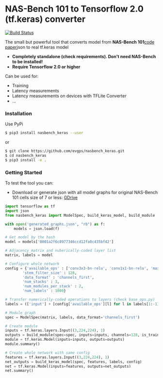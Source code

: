 # NAS-Bench 101 to Tensorflow 2.0 (tf.keras) converter
[![Build Status](https://travis-ci.org/joemccann/dillinger.svg?branch=master)](https://github.com/evgps/nasbench_keras)

The small but powerful tool that converts model from **NAS-Bench 101**[code](https://github.com/google-research/nasbench) [paper](https://arxiv.org/abs/1902.09635)json to real tf.keras model
- **Completely standalone (check requirements). Don't need NAS-Bench to be installed!**
- **Require Tensorflow 2.0 or higher**

Can be used for: 
  - Training
  - Latency measurements
  - Latency measurements on devices with TFLite Converter
  - ...


### Installation
Use PyPi

```sh
$ pip3 install nasbench_keras --user
```
or 
```sh
$ git clone https://github.com/evgps/nasbench_keras.git
$ cd nasbench_keras
$ pip3 install -e .
```
### Getting Started

To test the tool you can:
  - Download or generate json with all model graphs for original NAS-Bench 101 cells size of 7 or less: [GDrive](https://drive.google.com/open?id=1yClNzQ8DCGW-iYwroA7HWKUrqTeosTev)
  
```python
import tensorflow as tf
import json
from nasbench_keras import ModelSpec, build_keras_model, build_module

with open('generated_graphs.json', "rb") as f:
    models = json.load(f)

# Get model by the hash
model = models['0001a2f6c8977346ccd12fa0c435bf42']

# Adjacency matrix and nuberically-coded layer list
matrix, labels = model

# Configure whole network
config = {'available_ops' : ['conv3x3-bn-relu', 'conv1x1-bn-relu', 'maxpool3x3'],
        'stem_filter_size' : 128,
        'data_format' : 'channels_first',
        'num_stacks' : 3,
        'num_modules_per_stack' : 2,
        'num_labels' : 1000}

# Transfer numerically-coded operations to layers (check base_ops.py)
labels = (['input'] + [config['available_ops'][l] for l in labels[1:-1]] + ['output'])

# Module graph
spec = ModelSpec(matrix, labels, data_format='channels_first')

# Create module
inputs = tf.keras.layers.Input((3,224,224), 1)
outputs = build_module(spec=spec, inputs=inputs, channels=128, is_training=True)
module = tf.keras.Model(inputs=inputs, outputs=outputs)
module.summary()

# Create whole network with same config
features = tf.keras.layers.Input((3,224,224), 1)
net_outputs = build_keras_model(spec, features, labels, config)
net = tf.keras.Model(inputs=features, outputs=net_outputs)
net.summary()
```

